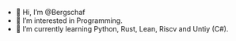 - 👋 Hi, I’m @Bergschaf
- 👀 I’m interested in Programming.
- 🌱 I’m currently learning Python, Rust, Lean, Riscv and Untiy (C#).

<!---
Bergschaf/Bergschaf is a ✨ special ✨ repository because its `README.md` (this file) appears on your GitHub profile.
You can click the Preview link to take a look at your changes.
--->

